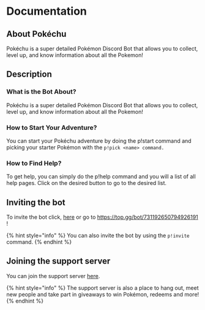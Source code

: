 # Documentation

## About Pokéchu
Pokéchu is a super detailed Pokémon Discord Bot that allows you to collect, level up, and know information about all the Pokemon!

## Description 

### What is the Bot About?

Pokéchu is a super detailed Pokémon Discord Bot that allows you to collect, level up, and know information about all the Pokemon!

### How to Start Your Adventure?

You can start your Pokéchu adventure by doing the p!start command and picking your starter Pokémon with the `p!pick <name> command.`

### How to Find Help?

To get help, you can simply do the p!help command and you will a list of all help pages. Click on the desired button to go to the desired list.

## Inviting the bot 
To invite the bot click, [here](https://discord.com/oauth2/authorize?client_id=731192650794926191&permissions=36507610176&scope=bot%20applications.commands) or go to https://top.gg/bot/731192650794926191 !

{% hint style="info" %} You can also invite the bot by using the `p!invite` command. {% endhint %}

## Joining the support server

You can join the support server [here](https://discord.com/invite/t7M5FMdwz6).

{% hint style="info" %} The support server is also a place to hang out, meet new people and take part in giveaways to win Pokémon, redeems and more! {% endhint %}
